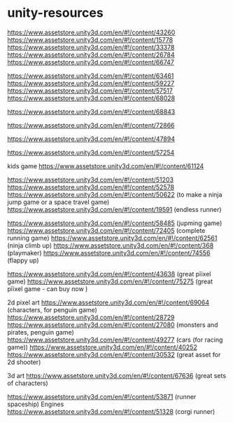 # unity-resources

https://www.assetstore.unity3d.com/en/#!/content/43260
https://www.assetstore.unity3d.com/en/#!/content/15778
https://www.assetstore.unity3d.com/en/#!/content/33378
https://www.assetstore.unity3d.com/en/#!/content/26784
https://www.assetstore.unity3d.com/en/#!/content/66747


https://www.assetstore.unity3d.com/en/#!/content/63461
https://www.assetstore.unity3d.com/en/#!/content/59227
https://www.assetstore.unity3d.com/en/#!/content/57517
https://www.assetstore.unity3d.com/en/#!/content/68028


https://www.assetstore.unity3d.com/en/#!/content/68843

https://www.assetstore.unity3d.com/en/#!/content/72866

https://www.assetstore.unity3d.com/en/#!/content/47894

https://www.assetstore.unity3d.com/en/#!/content/57254



kids game
https://www.assetstore.unity3d.com/en/#!/content/61124


https://www.assetstore.unity3d.com/en/#!/content/51203
https://www.assetstore.unity3d.com/en/#!/content/52578
https://www.assetstore.unity3d.com/en/#!/content/50622    (to make a ninja jump game or a space travel game)
https://www.assetstore.unity3d.com/en/#!/content/19591 (endless runner)

https://www.assetstore.unity3d.com/en/#!/content/58485 (jupming game)
https://www.assetstore.unity3d.com/en/#!/content/72405 (complete running game)
https://www.assetstore.unity3d.com/en/#!/content/62561 (ninja climb up)
https://www.assetstore.unity3d.com/en/#!/content/368 (playmaker)
https://www.assetstore.unity3d.com/en/#!/content/74556 (flappy up)

https://www.assetstore.unity3d.com/en/#!/content/43638 (great pĩixel game)
https://www.assetstore.unity3d.com/en/#!/content/75275 (great pĩixel game - can buy now )

2d pixel art
https://www.assetstore.unity3d.com/en/#!/content/69064 (characters, for penguin game)
https://www.assetstore.unity3d.com/en/#!/content/28729
https://www.assetstore.unity3d.com/en/#!/content/27080 (monsters and pirates, penguin game)
https://www.assetstore.unity3d.com/en/#!/content/49277 (cars (for racing game))
https://www.assetstore.unity3d.com/en/#!/content/40252
https://www.assetstore.unity3d.com/en/#!/content/30532 (great asset for 2d shooter)




3d art
https://www.assetstore.unity3d.com/en/#!/content/67636 (great sets of characters)

https://www.assetstore.unity3d.com/en/#!/content/53871 (runner spaceship)
Engines
https://www.assetstore.unity3d.com/en/#!/content/51328 (corgi runner)
